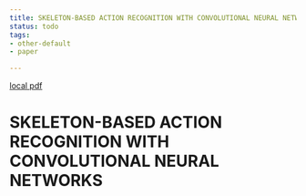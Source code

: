 ```yaml
---
title: SKELETON-BASED ACTION RECOGNITION WITH CONVOLUTIONAL NEURAL NETWORKS
status: todo
tags:
- other-default
- paper

---
```


[local pdf](../../../pdfs/SKELETON-BASED%20ACTION%20RECOGNITION%20WITH%20CONVOLUTIONAL%20NEURAL%20NETWORKS.pdf)

# SKELETON-BASED ACTION RECOGNITION WITH CONVOLUTIONAL NEURAL NETWORKS
